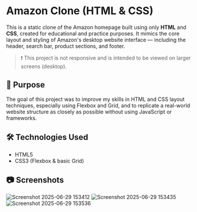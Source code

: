 # Amazon Clone (HTML & CSS)

This is a static clone of the Amazon homepage built using only **HTML** and **CSS**, created for educational and practice purposes. It mimics the core layout and styling of Amazon's desktop website interface — including the header, search bar, product sections, and footer.

> ❗ This project is not responsive and is intended to be viewed on larger screens (desktop).

## 🎯 Purpose

The goal of this project was to improve my skills in HTML and CSS layout techniques, especially using Flexbox and Grid, and to replicate a real-world website structure as closely as possible without using JavaScript or frameworks.

## 🛠 Technologies Used

- HTML5
- CSS3 (Flexbox & basic Grid)

## 📷 Screenshots

![Screenshot 2025-06-29 153412](https://github.com/user-attachments/assets/6d3c8f46-87f0-41fe-b2df-ab52d8590128)
![Screenshot 2025-06-29 153435](https://github.com/user-attachments/assets/09742ada-ea15-460f-8d93-78f93a60cc5a)
![Screenshot 2025-06-29 153536](https://github.com/user-attachments/assets/7f88c420-16a0-47ee-ae25-eef7c5fdd17d)
